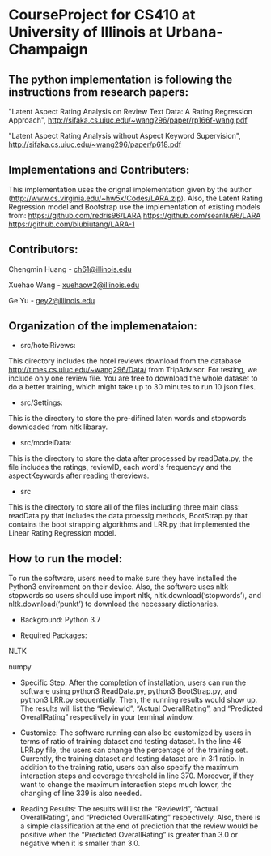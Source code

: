 # CourseProject for CS410 at University of Illinois at Urbana-Champaign

## The python implementation is following the instructions from research papers:

"Latent Aspect Rating Analysis on Review Text Data: A Rating Regression Approach", 
http://sifaka.cs.uiuc.edu/~wang296/paper/rp166f-wang.pdf

"Latent Aspect Rating Analysis without Aspect Keyword Supervision",
http://sifaka.cs.uiuc.edu/~wang296/paper/p618.pdf

## Implementations and Contributers:

This implementation uses the orignal implementation given by the author (http://www.cs.virginia.edu/~hw5x/Codes/LARA.zip).
Also, the Latent Rating Regression model and Bootstrap use the implementation of existing models from:
https://github.com/redris96/LARA
https://github.com/seanliu96/LARA
https://github.com/biubiutang/LARA-1

## Contributors:
Chengmin Huang - ch61@illinois.edu

Xuehao Wang - xuehaow2@illinois.edu

Ge Yu - gey2@illinois.edu

## Organization of the implemenataion:

* src/hotelRivews:

This directory includes the hotel reviews download from the database http://times.cs.uiuc.edu/~wang296/Data/ from TripAdvisor. For testing, we include only one review file. You are free to download the whole dataset to do a better training, which might take up to 30 minutes to run 10 json files.
 
* src/Settings:

This is the directory to store the pre-difined laten words and stopwords downloaded from nltk libaray.

* src/modelData:

This is the directory to store the data after processed by readData.py, the file includes the ratings, reviewID, each word's frequencyy and the aspectKeywords after reading thereviews.

* src

This is the directory to store all of the files including three main class: readData.py that includes the data proessig methods, BootStrap.py that contains the boot strapping algorithms and LRR.py that implemented the Linear Rating Regression model.


## How to run the model:
To run the software, users need to make sure they have installed the Python3 environment on their device. Also, the software uses nltk stopwords so users should use import nltk, nltk.download(‘stopwords’), and nltk.download(‘punkt’) to download the necessary dictionaries. 

* Background:
Python 3.7

* Required Packages:

NLTK

numpy

* Specific Step:
After the completion of installation, users can run the software using python3 ReadData.py, python3 BootStrap.py, and python3 LRR.py sequentially. Then, the running results would show up. The results will list the “ReviewId”, “Actual OverallRating”, and “Predicted OverallRating” respectively in your terminal window.

* Customize:
The software running can also be customized by users in terms of ratio of training dataset and testing dataset. In the line 46 LRR.py file, the users can change the percentage of the training set. Currently, the training dataset and testing dataset are in 3:1 ratio. In addition to the training ratio, users can also specify the maximum interaction steps and coverage threshold in line 370. Moreover, if they want to change the maximum interaction steps much lower, the changing of line 339 is also needed.

* Reading Results:
The results will list the “ReviewId”, “Actual OverallRating”, and “Predicted OverallRating” respectively. Also, there is a simple classification at the end of prediction that the review would be positive when the “Predicted OverallRating” is greater than 3.0 or negative when it is smaller than 3.0.
